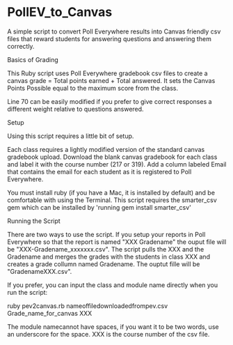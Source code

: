 # PollEV_to_Canvas
A simple script to convert Poll Everywhere results into Canvas friendly csv files that reward students for answering questions and answering them correctly.

Basics of Grading

This Ruby script uses Poll Everywhere gradebook csv files to create a canvas grade = Total points earned + Total answered.  It sets the Canvas Points Possible equal to the maximum score from the class.  

Line 70 can be easily modified if you prefer to give correct responses a different weight relative to questions answered. 

Setup

Using this script requires a little bit of setup.  

Each class requires a lightly modified version of the standard canvas gradebook upload.  Download the blank canvas gradebook for each class and label it with the course number (217 or 319).  Add a column labeled Email that contains the email for each student as it is registered to Poll Everywhere.  

You must install ruby (if you have a Mac, it is installed by default) and be comfortable with using the Terminal.  This script requires the smarter_csv gem which can be installed by 'running gem install smarter_csv'

Running the Script

There are two ways to use the script.  If you setup your reports in Poll Everywhere so that the report is named "XXX Gradename" the ouput file will be "XXX-Gradename_xxxxxxx.csv".  The script pulls the XXX and the Gradename and merges the grades with the students in class XXX and creates a grade collumn named Gradename.  The ouptut fille will be "GradenameXXX.csv".

If you prefer, you can input the class and module name directly when you run the script:

ruby pev2canvas.rb nameoffiledownloadedfrompev.csv Grade_name_for_canvas XXX

The module namecannot have spaces, if you want it to be two words, use an underscore for the space.  XXX is the course number of the csv file.  
